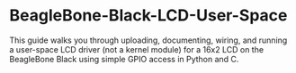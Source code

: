 # BeagleBone-Black-LCD-User-Space
This guide walks you through uploading, documenting, wiring, and running a user-space LCD driver (not a kernel module) for a 16x2 LCD on the BeagleBone Black using simple GPIO access in Python and C.

